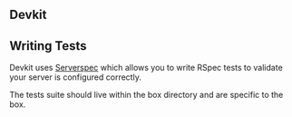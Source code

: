 ## Devkit

## Writing Tests

Devkit uses [Serverspec](http://serverspec.org/) which allows you to write RSpec tests to validate your server is configured correctly.

The tests suite should live within the box directory and are specific to the box.
